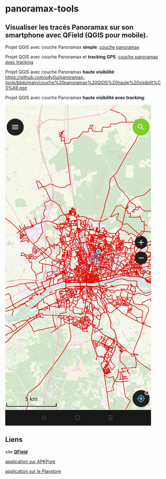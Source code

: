 # panoramax-tools

## Visualiser les tracés Panoramax sur son smartphone avec QField (QGIS pour mobile).

Projet QGIS avec couche Panoramax **simple**:
[couche panoramax](https://github.com/u4y0u/panoramax-tools/blob/main/couche%20panoramax%20QGIS.qgz)

Projet QGIS avec couche Panoramax et **tracking GPS**.
[couche panoramax avec tracking](https://github.com/u4y0u/panoramax-tools/blob/main/couche%20panoramax%20QGIS%20with%20tracking%20session.qgz)


Projet QGIS avec couche Panoramax **haute visibilité**:
https://github.com/u4y0u/panoramax-tools/blob/main/couche%20panoramax%20QGIS%20haute%20visibilit%C3%A9.qgz

Projet QGIS avec couche Panoramax **haute visibilité avec tracking**:

![copie d'écran smartphone](couche_panoramax_simple.jpeg)
## Liens
site **[QField](https://www.qfield.org/)**

[application sur APKPure](https://apkpure.com/qfield-for-qgis/ch.opengis.qfield)

[application sur le Playstore](https://play.google.com/store/apps/details?id=ch.opengis.qfield)
